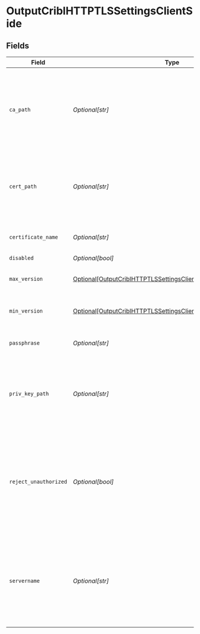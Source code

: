 # OutputCriblHTTPTLSSettingsClientSide


## Fields

| Field                                                                                                                                           | Type                                                                                                                                            | Required                                                                                                                                        | Description                                                                                                                                     |
| ----------------------------------------------------------------------------------------------------------------------------------------------- | ----------------------------------------------------------------------------------------------------------------------------------------------- | ----------------------------------------------------------------------------------------------------------------------------------------------- | ----------------------------------------------------------------------------------------------------------------------------------------------- |
| `ca_path`                                                                                                                                       | *Optional[str]*                                                                                                                                 | :heavy_minus_sign:                                                                                                                              | Path on client in which to find CA certificates to verify the server's cert. PEM format. Can reference $ENV_VARS.                               |
| `cert_path`                                                                                                                                     | *Optional[str]*                                                                                                                                 | :heavy_minus_sign:                                                                                                                              | Path on client in which to find certificates to use. PEM format. Can reference $ENV_VARS.                                                       |
| `certificate_name`                                                                                                                              | *Optional[str]*                                                                                                                                 | :heavy_minus_sign:                                                                                                                              | The name of the predefined certificate.                                                                                                         |
| `disabled`                                                                                                                                      | *Optional[bool]*                                                                                                                                | :heavy_minus_sign:                                                                                                                              | N/A                                                                                                                                             |
| `max_version`                                                                                                                                   | [Optional[OutputCriblHTTPTLSSettingsClientSideMaximumTLSVersion]](../../models/shared/outputcriblhttptlssettingsclientsidemaximumtlsversion.md) | :heavy_minus_sign:                                                                                                                              | Maximum TLS version to use when connecting                                                                                                      |
| `min_version`                                                                                                                                   | [Optional[OutputCriblHTTPTLSSettingsClientSideMinimumTLSVersion]](../../models/shared/outputcriblhttptlssettingsclientsideminimumtlsversion.md) | :heavy_minus_sign:                                                                                                                              | Minimum TLS version to use when connecting                                                                                                      |
| `passphrase`                                                                                                                                    | *Optional[str]*                                                                                                                                 | :heavy_minus_sign:                                                                                                                              | Passphrase to use to decrypt private key.                                                                                                       |
| `priv_key_path`                                                                                                                                 | *Optional[str]*                                                                                                                                 | :heavy_minus_sign:                                                                                                                              | Path on client in which to find the private key to use. PEM format. Can reference $ENV_VARS.                                                    |
| `reject_unauthorized`                                                                                                                           | *Optional[bool]*                                                                                                                                | :heavy_minus_sign:                                                                                                                              | Reject certs that are not authorized by a CA in the CA certificate path, or by another trusted CA (e.g., the system's CA). Defaults to No.      |
| `servername`                                                                                                                                    | *Optional[str]*                                                                                                                                 | :heavy_minus_sign:                                                                                                                              | Server name for the SNI (Server Name Indication) TLS extension. It must be a host name, and not an IP address.                                  |